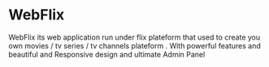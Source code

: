 # WebFlix
WebFlix its web application run under flix plateform that used to create you own movies / tv series / tv channels plateform . With powerful features and beautiful and Responsive design and ultimate Admin Panel
